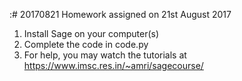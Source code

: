 :# 20170821
Homework assigned on 21st August 2017

1. Install Sage on your computer(s)
1. Complete the code in code.py
1. For help, you may watch the tutorials at https://www.imsc.res.in/~amri/sagecourse/
